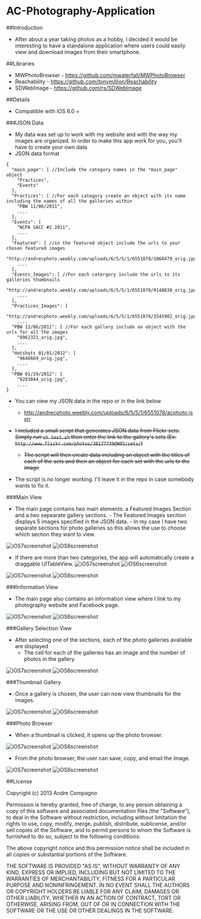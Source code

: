 AC-Photography-Application
==========================
##Introduction

 - After about a year taking photos as a hobby, I decided it would be interesting to have a standalone application where users could easily view and download images from their smartphone.

##Libraries

 - MWPhotoBrowser - https://github.com/mwaterfall/MWPhotoBrowser 
 - Reachability - https://github.com/tonymillion/Reachability
 - SDWebImage - https://github.com/rs/SDWebImage
 
##Details 

 - Compatible with iOS 6.0 +

###JSON Data 

 - My data was set up to work with my website and with the way my images are organized. In order to make this app work for you, you'll have to create your own data
 - JSON data format 
```
{
  "main_page": [ //Include the category names in the "main_page" object
    "Practices",
    "Events"
  ],
  "Practices": [ //For each category create an object with its name including the names of all the galleries within
    "PBW 11/06/2011",
    ....
  ],
  "Events": [
    "NCPA SACC #2 2011",
    ....
  ],
  "Featured": [ //in the featured object include the urls to your chosen featured images
    "http://andrecphoto.weebly.com/uploads/6/5/5/1/6551078/1068479_orig.jpg",
    ....
  ],
  "Events_Images": [ //For each catergory include the urls to its galleries thumbnails
    "http://andrecphoto.weebly.com/uploads/6/5/5/1/6551078/9148830_orig.jpg",
    ....
  ],
  "Practices_Images": [
    "http://andrecphoto.weebly.com/uploads/6/5/5/1/6551078/3545902_orig.jpg",
    ....
  "PBW 11/06/2011": [ //For each gallery include an object with the urls for all the images
    "8962321_orig.jpg",
    ....
  ],
  "Hotshots 01/01/2012": [
    "9646669_orig.jpg",
    ....
  ],
  "PBW 01/29/2012": [
    "9283844_orig.jpg",
    ....
}
```
 - You can view my JSON data in the repo or in the link below 
      - http://andrecphoto.weebly.com/uploads/6/5/5/1/6551078/acphoto.json
 - ~~I included a small script that generates JSON data from Flickr sets. Simply run `sh test.sh` then enter the link to the gallery's sets (Ex: `http://www.flickr.com/photos/38177739@N05/sets/`)~~
      - ~~The script will then create data including an object with the titles of each of the sets and then an object for each set with the urls to the image~~

 - The script is no longer working. I'll leave it in the repo in case somebody wants to fix it.

###Main View

 - The main page contains two main elements: a Featured Images Section and a two sepearate gallery sections. 
       - The Featured Images secition displays 5 images specified in the JSON data. 
       - In my case I have two separate sections for photo galleries so this allows the use to choose which section they want to view.

![iOS7screenshot](https://raw.github.com/acompagno/AC-Photography-Application/master/Images/iOS7Screenshots/1.png) ![iOS6screenshot](https://raw.github.com/acompagno/AC-Photography-Application/master/Images/iOS6Screenshots/1.png)

 - If there are more than two categories, the app will automatically create a draggable UITableView.
![iOS7screenshot](https://raw.github.com/acompagno/AC-Photography-Application/master/Images/iOS7Screenshots/7.png) ![iOS6screenshot](https://raw.github.com/acompagno/AC-Photography-Application/master/Images/iOS6Screenshots/7.png)

![iOS7screenshot](https://raw.github.com/acompagno/AC-Photography-Application/master/Images/iOS7Screenshots/8.png) ![iOS6screenshot](https://raw.github.com/acompagno/AC-Photography-Application/master/Images/iOS6Screenshots/8.png)


###Information View

 - The main page also contains an information view where I link to my photography website and Facebook page. 

![iOS7screenshot](https://raw.github.com/acompagno/AC-Photography-Application/master/Images/iOS7Screenshots/2.png) ![iOS6screenshot](https://raw.github.com/acompagno/AC-Photography-Application/master/Images/iOS6Screenshots/2.png)

###Gallery Selection View

 - After selecting one of the sections, each of the photo galleries avaliable are displayed
      - The cell for each of the galleries has an image and the number of photos in the gallery 

![iOS7screenshot](https://raw.github.com/acompagno/AC-Photography-Application/master/Images/iOS7Screenshots/3.png) ![iOS6screenshot](https://raw.github.com/acompagno/AC-Photography-Application/master/Images/iOS6Screenshots/3.png)

###Thumbnail Gallery

 - Once a gallery is chosen, the user can now view thumbnails for the images. 

![iOS7screenshot](https://raw.github.com/acompagno/AC-Photography-Application/master/Images/iOS7Screenshots/4.png) ![iOS6screenshot](https://raw.github.com/acompagno/AC-Photography-Application/master/Images/iOS6Screenshots/4.png)

###Photo Browser

 - When a thumbnail is clicked, it opens up the photo browser. 

![iOS7screenshot](https://raw.github.com/acompagno/AC-Photography-Application/master/Images/iOS7Screenshots/5.png) ![iOS6screenshot](https://raw.github.com/acompagno/AC-Photography-Application/master/Images/iOS6Screenshots/5.png)

 - From the photo browser, the user can save, copy, and email the image.
 
![iOS7screenshot](https://raw.github.com/acompagno/AC-Photography-Application/master/Images/iOS7Screenshots/6.png) ![iOS6screenshot](https://raw.github.com/acompagno/AC-Photography-Application/master/Images/iOS6Screenshots/6.png)

##License 

Copyright (c) 2013 Andre Compagno 
 
Permission is hereby granted, free of charge, to any person obtaining a copy
of this software and associated documentation files (the "Software"), to deal
in the Software without restriction, including without limitation the rights
to use, copy, modify, merge, publish, distribute, sublicense, and/or sell
copies of the Software, and to permit persons to whom the Software is furnished
to do so, subject to the following conditions:
 
The above copyright notice and this permission notice shall be included in all
copies or substantial portions of the Software.
 
THE SOFTWARE IS PROVIDED "AS IS", WITHOUT WARRANTY OF ANY KIND, EXPRESS OR
IMPLIED, INCLUDING BUT NOT LIMITED TO THE WARRANTIES OF MERCHANTABILITY,
FITNESS FOR A PARTICULAR PURPOSE AND NONINFRINGEMENT. IN NO EVENT SHALL THE
AUTHORS OR COPYRIGHT HOLDERS BE LIABLE FOR ANY CLAIM, DAMAGES OR OTHER
LIABILITY, WHETHER IN AN ACTION OF CONTRACT, TORT OR OTHERWISE, ARISING FROM,
OUT OF OR IN CONNECTION WITH THE SOFTWARE OR THE USE OR OTHER DEALINGS IN
THE SOFTWARE.
